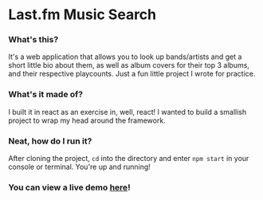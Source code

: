 # Last.fm Music Search

### What's this?
It's a web application that allows you to look up bands/artists and get a short little bio about them, as well as album covers for their top 3 albums, and their respective playcounts. Just a fun little project I wrote for practice.
### What's it made of?
I built it in react as an exercise in, well, react! I wanted to build a smallish project to wrap my head around the framework.
### Neat, how do I run it?
After cloning the project, `cd` into the directory and enter `npm start` in your console or terminal. You're up and running!

### You can view a live demo [here](https://shrouded-cliffs-42732.herokuapp.com/)!